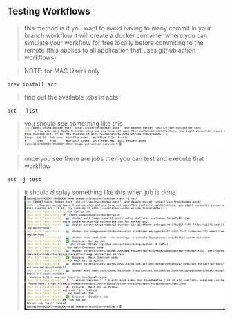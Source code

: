 ## Testing Workflows

> this method is if you want to avoid having to many commit in your branch workflow it will create a docker container where you can simulate your workflow for free locally before commiting to the remote (this applies to all application that uses github action workflows)

> NOTE: for MAC Users only


```
brew install act
```

> find out the available jobs in acts
```
act --list 
```
> you should see something like this 
![Worfklow image ](./1.png)

> once you see there are jobs then you can test and execute that workflow
```
act -j test
```
> it should display something like this when job is done
![Worfklow image2](./2.png)

